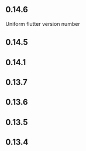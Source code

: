 
## 0.14.6
Uniform flutter version number
## 0.14.5
## 0.14.1
## 0.13.7
## 0.13.6

## 0.13.5
## 0.13.4
